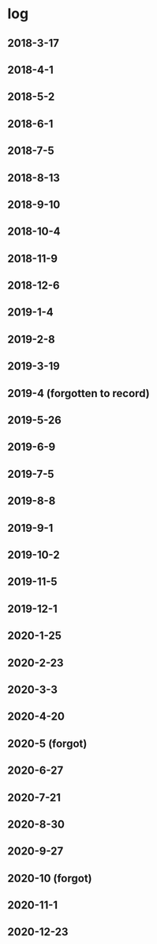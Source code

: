 # log
## 2018-3-17
## 2018-4-1
## 2018-5-2
## 2018-6-1
## 2018-7-5
## 2018-8-13
## 2018-9-10
## 2018-10-4
## 2018-11-9
## 2018-12-6
## 2019-1-4
## 2019-2-8
## 2019-3-19
## 2019-4 (forgotten to record)
## 2019-5-26
## 2019-6-9
## 2019-7-5
## 2019-8-8
## 2019-9-1
## 2019-10-2
## 2019-11-5
## 2019-12-1
## 2020-1-25
## 2020-2-23
## 2020-3-3
## 2020-4-20
## 2020-5 (forgot)
## 2020-6-27
## 2020-7-21
## 2020-8-30
## 2020-9-27
## 2020-10 (forgot)
## 2020-11-1
## 2020-12-23
